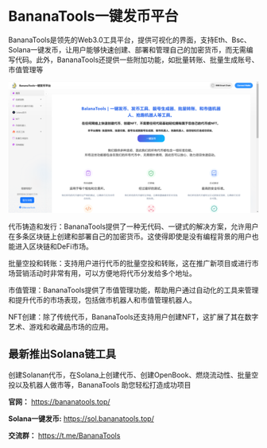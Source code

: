 # BananaTools一键发币平台

BananaTools是领先的Web3.0工具平台，提供可视化的界面，支持Eth、Bsc、Solana一键发币，让用户能够快速创建、部署和管理自己的加密货币，而无需编写代码。此外，BananaTools还提供一些附加功能，如批量转账、批量生成账号、市值管理等

![](https://raw.githubusercontent.com/BananaToolss/Image/refs/heads/main/web/home.png)

代币铸造和发行：BananaTools提供了一种无代码、一键式的解决方案，允许用户在多条区块链上创建和部署自己的加密货币。这使得即使是没有编程背景的用户也能进入区块链和DeFi市场。

批量空投和转账：支持用户进行代币的批量空投和转账，这在推广新项目或进行市场营销活动时非常有用，可以方便地将代币分发给多个地址。

市值管理：BananaTools提供了市值管理功能，帮助用户通过自动化的工具来管理和提升代币的市场表现，包括做市机器人和市值管理机器人。

NFT创建：除了传统代币，BananaTools还支持用户创建NFT，这扩展了其在数字艺术、游戏和收藏品市场的应用。

## 最新推出Solana链工具
创建Solanan代币，在Solana上创建代币、创建OpenBook、燃烧流动性、批量空投以及机器人做市等，BananaTools 助您轻松打造成功项目

**官网：** https://bananatools.top/

**Solana一键发币:** https://sol.bananatools.top/

**交流群：** https://t.me/BananaTools



